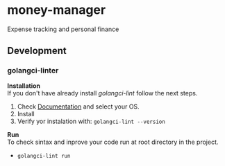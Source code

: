 # money-manager
Expense tracking and personal finance

## Development

### golangci-linter
__Installation__<br />
If you don't have already install *golangci-lint* follow the next steps.
1. Check [Documentation](https://golangci-lint.run/usage/install/#local-installation) and select your OS.
2. Install
3. Verify yor instalation with: `golangci-lint --version`

__Run__<br />
To check sintax and inprove your code run at root directory in the project.
- `golangci-lint run`

